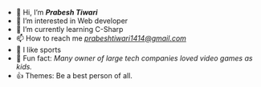 - 👋 Hi, I’m <b><i>Prabesh Tiwari</b></i>
- 👀 I’m interested in Web developer 
- 🌱 I’m currently learning C-Sharp
- 📫 How to reach me <i>prabeshtiwari1414@gmail.com</i>
- 💓 I like sports
- 🙂 Fun fact: <i>Many owner of large tech companies loved video games as kids.</i>
- 👍 Themes: Be a best person of all.
<!---
prabeshtiwari1414/prabeshtiwari1414 is a ✨ special ✨ repository because its `README.md` (this file) appears on your GitHub profile.
You can click the Preview link to take a look at your changes.
--->
